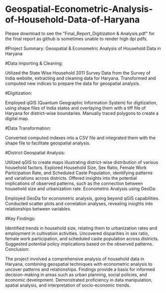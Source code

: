 # Geospatial-Econometric-Analysis-of-Household-Data-of-Haryana
Please download to see the "Final_Report_Digitization &amp; Analysis.pdf" for the final report as github is sometimes unable to render high dpi pdfs.

#Project Summary: Geospatial & Econometric Analysis of Household Data in Haryana

#Data Importing & Cleaning:

Utilized the State Wise Household 2011 Survey Data from the Survey of India website, extracting and cleaning data for Haryana.
Transformed and computed new indices to prepare the data for geospatial analysis.

#Digitization:

Employed qGIS (Quantum Geographic Information System) for digitization, using shape files of India states and overlaying them with a tiff file of Haryana for district-wise boundaries.
Manually traced polygons to create a digital map.

#Data Transformation:

Converted computed indexes into a CSV file and integrated them with the shape file to facilitate geospatial analysis.

#District Geospatial Analysis:

Utilized qGIS to create maps illustrating district-wise distribution of various household factors.
Explored Household Size, Sex Ratio, Female Work Participation Rate, and Scheduled Caste Population, identifying patterns and variations across districts.
Offered insights into the potential implications of observed patterns, such as the connection between household size and urbanization rate.
Econometric Analysis using GeoDa:

Employed GeoDa for econometric analysis, going beyond qGIS capabilities.
Conducted scatter plots and correlation analyses, revealing insights into relationships between variables.

#Key Findings:

Identified trends in household size, relating them to urbanization rates and employment in cultivation activities.
Uncovered disparities in sex ratio, female work participation, and scheduled caste population across districts.
Suggested potential policy implications based on the observed patterns.
Conclusion:

The project involved a comprehensive analysis of household data in Haryana, combining geospatial techniques with econometric analysis to uncover patterns and relationships.
Findings provide a basis for informed decision-making in areas such as urban planning, social policies, and economic development.
Demonstrated proficiency in data manipulation, spatial analysis, and interpretation of socio-economic trends.

